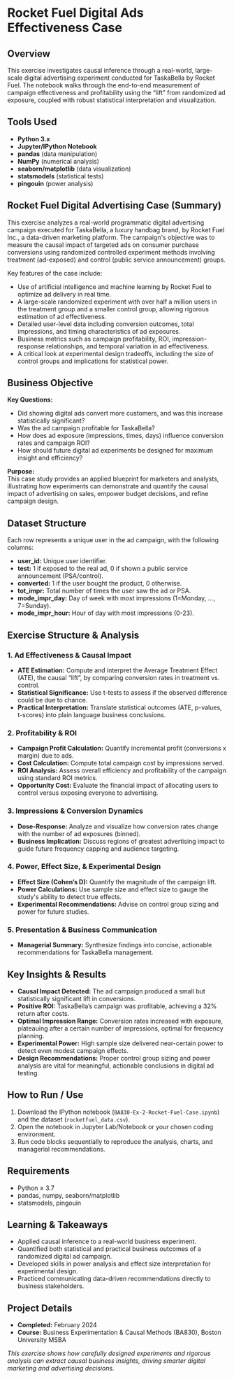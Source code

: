 # Rocket Fuel Digital Ads Effectiveness Case

## Overview

This exercise investigates causal inference through a real-world, large-scale digital advertising experiment conducted for TaskaBella by Rocket Fuel. The notebook walks through the end-to-end measurement of campaign effectiveness and profitability using the “lift” from randomized ad exposure, coupled with robust statistical interpretation and visualization.

## Tools Used
- **Python 3.x**
- **Jupyter/IPython Notebook**
- **pandas** (data manipulation)
- **NumPy** (numerical analysis)
- **seaborn/matplotlib** (data visualization)
- **statsmodels** (statistical tests)
- **pingouin** (power analysis)

## Rocket Fuel Digital Advertising Case (Summary)
This exercise analyzes a real-world programmatic digital advertising campaign executed for TaskaBella, a luxury handbag brand, by Rocket Fuel Inc., a data-driven marketing platform. The campaign's objective was to measure the causal impact of targeted ads on consumer purchase conversions using randomized controlled experiment methods involving treatment (ad-exposed) and control (public service announcement) groups.

Key features of the case include:
- Use of artificial intelligence and machine learning by Rocket Fuel to optimize ad delivery in real time.
- A large-scale randomized experiment with over half a million users in the treatment group and a smaller control group, allowing rigorous estimation of ad effectiveness.
- Detailed user-level data including conversion outcomes, total impressions, and timing characteristics of ad exposures.
- Business metrics such as campaign profitability, ROI, impression-response relationships, and temporal variation in ad effectiveness.
- A critical look at experimental design tradeoffs, including the size of control groups and implications for statistical power.

## Business Objective

**Key Questions:**
- Did showing digital ads convert more customers, and was this increase statistically significant?
- Was the ad campaign profitable for TaskaBella?
- How does ad exposure (impressions, times, days) influence conversion rates and campaign ROI?
- How should future digital ad experiments be designed for maximum insight and efficiency?

**Purpose:**  
This case study provides an applied blueprint for marketers and analysts, illustrating how experiments can demonstrate and quantify the causal impact of advertising on sales, empower budget decisions, and refine campaign design.

## Dataset Structure

Each row represents a unique user in the ad campaign, with the following columns:
- **user_id:** Unique user identifier.
- **test:** 1 if exposed to the real ad, 0 if shown a public service announcement (PSA/control).
- **converted:** 1 if the user bought the product, 0 otherwise.
- **tot_impr:** Total number of times the user saw the ad or PSA.
- **mode_impr_day:** Day of week with most impressions (1=Monday, …, 7=Sunday).
- **mode_impr_hour:** Hour of day with most impressions (0-23).

## Exercise Structure & Analysis

### 1. Ad Effectiveness & Causal Impact
- **ATE Estimation:** Compute and interpret the Average Treatment Effect (ATE), the causal “lift”, by comparing conversion rates in treatment vs. control.
- **Statistical Significance:** Use t-tests to assess if the observed difference could be due to chance.
- **Practical Interpretation:** Translate statistical outcomes (ATE, p-values, t-scores) into plain language business conclusions.

### 2. Profitability & ROI
- **Campaign Profit Calculation:** Quantify incremental profit (conversions x margin) due to ads.
- **Cost Calculation:** Compute total campaign cost by impressions served.
- **ROI Analysis:** Assess overall efficiency and profitability of the campaign using standard ROI metrics.
- **Opportunity Cost:** Evaluate the financial impact of allocating users to control versus exposing everyone to advertising.

### 3. Impressions & Conversion Dynamics
- **Dose-Response:** Analyze and visualize how conversion rates change with the number of ad exposures (binned).
- **Business Implication:** Discuss regions of greatest advertising impact to guide future frequency capping and audience targeting.

### 4. Power, Effect Size, & Experimental Design
- **Effect Size (Cohen’s D):** Quantify the magnitude of the campaign lift.
- **Power Calculations:** Use sample size and effect size to gauge the study's ability to detect true effects.
- **Experimental Recommendations:** Advise on control group sizing and power for future studies.

### 5. Presentation & Business Communication
- **Managerial Summary:** Synthesize findings into concise, actionable recommendations for TaskaBella management.

## Key Insights & Results

- **Causal Impact Detected:** The ad campaign produced a small but statistically significant lift in conversions.
- **Positive ROI:** TaskaBella’s campaign was profitable, achieving a 32% return after costs.
- **Optimal Impression Range:** Conversion rates increased with exposure, plateauing after a certain number of impressions, optimal for frequency planning.
- **Experimental Power:** High sample size delivered near-certain power to detect even modest campaign effects.
- **Design Recommendations:** Proper control group sizing and power analysis are vital for meaningful, actionable conclusions in digital ad testing.

## How to Run / Use

1. Download the IPython notebook (`BA830-Ex-2-Rocket-Fuel-Case.ipynb`) and the dataset (`rocketfuel_data.csv`).
2. Open the notebook in Jupyter Lab/Notebook or your chosen coding environment.
3. Run code blocks sequentially to reproduce the analysis, charts, and managerial recommendations.

## Requirements

- Python ≥ 3.7  
- pandas, numpy, seaborn/matplotlib  
- statsmodels, pingouin

## Learning & Takeaways

- Applied causal inference to a real-world business experiment.
- Quantified both statistical and practical business outcomes of a randomized digital ad campaign.
- Developed skills in power analysis and effect size interpretation for experimental design.
- Practiced communicating data-driven recommendations directly to business stakeholders.

## Project Details

- **Completed:** February 2024  
- **Course:** Business Experimentation & Causal Methods (BA830), Boston University MSBA

*This exercise shows how carefully designed experiments and rigorous analysis can extract causal business insights, driving smarter digital marketing and advertising decisions.*
